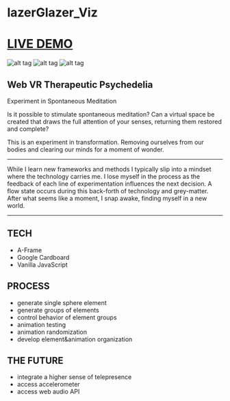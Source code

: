 # lazerGlazer_Viz

# <a href= "http://philipbell.org/lazerGlazer_Viz/" target= "_blank" > LIVE DEMO </a>

![alt tag](/images/image12.png)
![alt tag](/images/image14.png)
![alt tag](/images/image13.png)


## Web VR Therapeutic Psychedelia

Experiment in Spontaneous Meditation <br/>

Is it possible to stimulate spontaneous meditation? Can a virtual space be created that draws the full attention of your senses, returning them restored and complete?

This is an experiment in transformation. Removing ourselves from our bodies and clearing our minds for a moment of wonder.

---
While I learn new frameworks and methods I typically slip into a mindset where the technology carries me. I lose myself in the process as the feedback of each line of experimentation influences the next decision. A flow state occurs during this back-forth of technology and grey-matter. After what seems like a moment, I snap awake, finding myself in a new world.

---
## TECH
* A-Frame
* Google Cardboard
* Vanilla JavaScript

## PROCESS

- generate single sphere element
- generate groups of elements
- control behavior of element groups
- animation testing
- animation randomization
- develop element&animation organization

## THE FUTURE
- integrate a higher sense of telepresence
- access accelerometer
- access web audio API